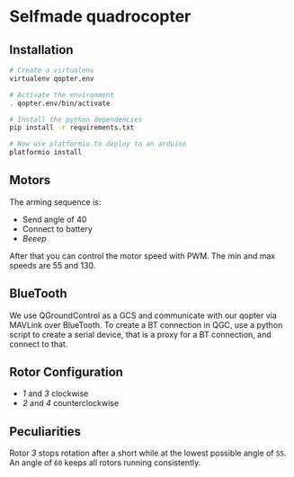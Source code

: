 # Selfmade quadrocopter

## Installation

```sh
# Create a virtualenv
virtualenv qopter.env

# Activate the environment
. qopter.env/bin/activate

# Install the python dependencies
pip install -r requirements.txt

# Now use platformio to deploy to an arduino
platformio install
```

## Motors

The arming sequence is:
- Send angle of 40
- Connect to battery
- *Beeep*

After that you can control the motor speed with PWM. The min and max speeds are
55 and 130.

## BlueTooth

We use QGroundControl as a GCS and communicate with our qopter via MAVLink over
BlueTooth. To create a BT connection in QGC, use a python script to create a
serial device, that is a proxy for a BT connection, and connect to that.

## Rotor Configuration

- *1* and *3* clockwise
- *2* and *4* counterclockwise

## Peculiarities

Rotor *3* stops rotation after a short while at the lowest possible angle of
`55`. An angle of `60` keeps all rotors running consistently.
